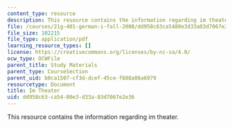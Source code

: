 ```yaml
---
content_type: resource
description: This resource contains the information regarding im theater.
file: /courses/21g-401-german-i-fall-2008/dd958c63ca5480e3d33a83d7067e2e36_MIT21G_401F08_theater.pdf
file_size: 102215
file_type: application/pdf
learning_resource_types: []
license: https://creativecommons.org/licenses/by-nc-sa/4.0/
ocw_type: OCWFile
parent_title: Study Materials
parent_type: CourseSection
parent_uid: b0ca1507-cf3d-dcef-45ce-f688a86a6079
resourcetype: Document
title: Im Theater
uid: dd958c63-ca54-80e3-d33a-83d7067e2e36
---
```

This resource contains the information regarding im theater.